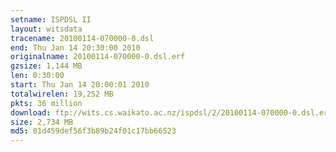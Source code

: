 ```yaml
---
setname: ISPDSL II
layout: witsdata
tracename: 20100114-070000-0.dsl
end: Thu Jan 14 20:30:00 2010
originalname: 20100114-070000-0.dsl.erf
gzsize: 1,144 MB
len: 0:30:00
start: Thu Jan 14 20:00:01 2010
totalwirelen: 19,252 MB
pkts: 36 million
download: ftp://wits.cs.waikato.ac.nz/ispdsl/2/20100114-070000-0.dsl.erf.gz
size: 2,734 MB
md5: 01d459def56f3b89b24f01c17bb66523
---
```

